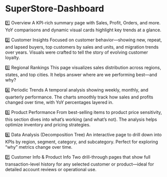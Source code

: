 ﻿# SuperStore-Dashboard
1️⃣ Overview
A KPI-rich summary page with Sales, Profit, Orders, and more. YoY comparisons and dynamic visual cards highlight key trends at a glance.
 
2️⃣ Customer Insights
Focused on customer behavior—showing new, repeat, and lapsed buyers, top customers by sales and units, and migration trends over years. Visuals were crafted to tell the story of evolving customer loyalty.
 
3️⃣ Regional Rankings
This page visualizes sales distribution across regions, states, and top cities. It helps answer where are we performing best—and why?
 
4️⃣ Periodic Trends
A temporal analysis showing weekly, monthly, and quarterly performance. The charts smoothly track how sales and profits changed over time, with YoY percentages layered in.
 
5️⃣ Product Performance
From best-selling items to product price sensitivity, this section dives into what’s working (and what’s not). The analysis helps optimize inventory and pricing strategies.
 
6️⃣ Data Analysis (Decomposition Tree)
An interactive page to drill down into KPIs by region, segment, category, and subcategory. Perfect for exploring “why” metrics change over time.
 
7️⃣ Customer Info & Product Info
Two drill-through pages that show full transaction-level history for any selected customer or product—ideal for detailed account reviews or operational use.
